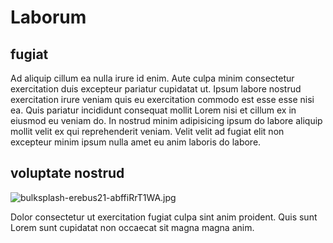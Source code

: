 # Laborum

## fugiat

Ad aliquip cillum ea nulla irure id enim. Aute culpa minim consectetur exercitation duis excepteur pariatur cupidatat ut. Ipsum labore nostrud exercitation irure veniam quis eu exercitation commodo est esse esse nisi ea. Quis pariatur incididunt consequat mollit Lorem nisi et cillum ex in eiusmod eu veniam do. In nostrud minim adipisicing ipsum do labore aliquip mollit velit ex qui reprehenderit veniam. Velit velit ad fugiat elit non excepteur minim ipsum nulla amet eu anim laboris do labore.

## voluptate nostrud

<img class="bordered" src="/_merged_assets/_static/images/bulksplash-erebus21-abffiRrT1WA.jpg" alt="bulksplash-erebus21-abffiRrT1WA.jpg" />

Dolor consectetur ut exercitation fugiat culpa sint anim proident. Quis sunt Lorem sunt cupidatat non occaecat sit magna magna anim.